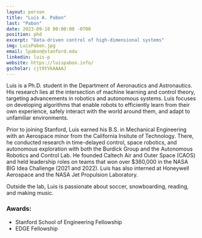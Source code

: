 ```yaml
---
layout: person
title: "Luis A. Pabon"
last: "Pabon"
date: 2023-09-18 00:00:00 -0700
position: phd
excerpt: "Data-driven control of high-dimensional systems"
img: LuisPabon.jpg
email: lpabon@stanford.edu
linkedin: luis-p
website: https://luispabon.info/
gscholar: cjt9tVkAAAAJ
---
```


Luis is a Ph.D. student in the Department of Aeronautics and Astronautics. His research lies at the intersection of machine learning and control theory, targeting advancements in robotics and autonomous systems. Luis focuses on developing algorithms that enable robots to efficiently learn from their own experience, safely interact with the world around them, and adapt to unfamiliar environments.

Prior to joining Stanford, Luis earned his B.S. in Mechanical Engineering with an Aerospace minor from the California Insitute of Technology. There, he conducted research in time-delayed control, space robotics, and autonomous exploration with both the Burdick Group and the Autonomous Robotics and Control Lab. He founded Caltech Air and Outer Space (CAOS) and held leadership roles on teams that won over $360,000 in the NASA BIG Idea Challenge (2021 and 2022). Luis has also interned at Honeywell Aerospace and the NASA Jet Propulsion Laboratory.

Outside the lab, Luis is passionate about soccer, snowboarding, reading, and making music.

### Awards:
- Stanford School of Engineering Fellowship
- EDGE Fellowship
